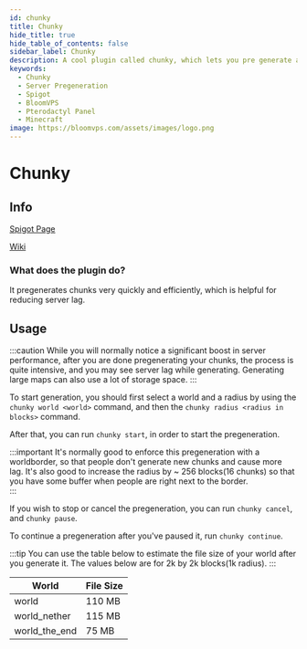 ```yaml
---
id: chunky
title: Chunky
hide_title: true
hide_table_of_contents: false
sidebar_label: Chunky
description: A cool plugin called chunky, which lets you pre generate a minecraft world quickly and efficiently to avoid lag.
keywords:
  - Chunky
  - Server Pregeneration
  - Spigot
  - BloomVPS
  - Pterodactyl Panel
  - Minecraft
image: https://bloomvps.com/assets/images/logo.png
---
```

# Chunky
## Info
[Spigot Page](https://www.spigotmc.org/resources/chunky.81534/)

[Wiki](https://github.com/pop4959/Chunky/wiki)
### What does the plugin do?
It pregenerates chunks very quickly and efficiently, which is helpful for reducing server lag.
## Usage

:::caution
While you will normally notice a significant boost in server performance, after you are done pregenerating your chunks, the process is quite intensive, and you may see server lag while generating. Generating large maps can also use a lot of storage space.
:::

To start generation, you should first select a world and a radius by using the `chunky world <world>` command, and then the `chunky radius <radius in blocks>` command.

After that, you can run `chunky start`, in order to start the pregeneration.

:::important
It's normally good to enforce this pregeneration with a worldborder, so that people don't generate new chunks and cause more lag. It's also good to increase the radius by ~ 256 blocks(16 chunks) so that you have some buffer when people are right next to the border.  
:::

If you wish to stop or cancel the pregeneration, you can run `chunky cancel`, and `chunky pause`.

To continue a pregeneration after you've paused it, run `chunky continue`.


:::tip
You can use the table below to estimate the file size of your world after you generate it. The values below are for 2k by 2k blocks(1k radius).
:::

| World         | File Size |
|---------------|-----------|
| world         | 110 MB    |
| world_nether  | 115 MB    |
| world_the_end | 75 MB     |
